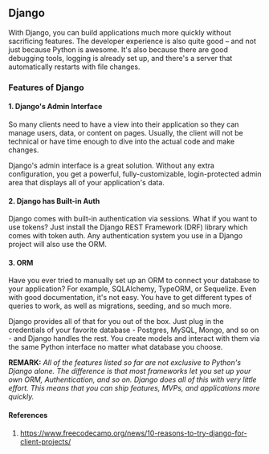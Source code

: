 ## Django
With Django, you can build applications much more quickly without sacrificing features. The developer experience is also quite good – and not just because Python is awesome. It's also because there are good debugging tools, logging is already set up, and there's a server that automatically restarts with file changes.

### Features of Django
#### 1. Django's Admin Interface
So many clients need to have a view into their application so they can manage users, data, or content on pages. Usually, the client will not be technical or have time enough to dive into the actual code and make changes.

Django's admin interface is a great solution. Without any extra configuration, you get a powerful, fully-customizable, login-protected admin area that displays all of your application's data.

#### 2. Django has Built-in Auth
Django comes with built-in authentication via sessions. What if you want to use tokens? Just install the Django REST Framework (DRF) library which comes with token auth.
Any authentication system you use in a Django project will also use the ORM.

#### 3. ORM
Have you ever tried to manually set up an ORM to connect your database to your application? For example, SQLAlchemy, TypeORM, or Sequelize. Even with good documentation, it's not easy. You have to get different types of queries to work, as well as migrations, seeding, and so much more.

Django provides all of that for you out of the box. Just plug in the credentials of your favorite database - Postgres, MySQL, Mongo, and so on - and Django handles the rest. You create models and interact with them via the same Python interface no matter what database you choose.

__REMARK:__ _All of the features listed so far are not exclusive to Python's Django alone. The difference is that most frameworks let you set up your own ORM, Authentication, and so on. Django does all of this with very little effort. This means that you can ship features, MVPs, and applications more quickly._

#### References
1. https://www.freecodecamp.org/news/10-reasons-to-try-django-for-client-projects/